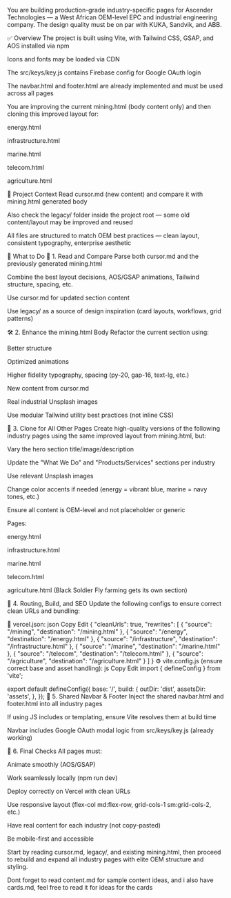You are building production-grade industry-specific pages for Ascender Technologies — a West African OEM-level EPC and industrial engineering company. The design quality must be on par with KUKA, Sandvik, and ABB.

✅ Overview
The project is built using Vite, with Tailwind CSS, GSAP, and AOS installed via npm

Icons and fonts may be loaded via CDN

The src/keys/key.js contains Firebase config for Google OAuth login

The navbar.html and footer.html are already implemented and must be used across all pages

You are improving the current mining.html (body content only) and then cloning this improved layout for:

energy.html

infrastructure.html

marine.html

telecom.html

agriculture.html

📂 Project Context
Read cursor.md (new content) and compare it with mining.html generated body

Also check the legacy/ folder inside the project root — some old content/layout may be improved and reused

All files are structured to match OEM best practices — clean layout, consistent typography, enterprise aesthetic

🧩 What to Do
🔁 1. Read and Compare
Parse both cursor.md and the previously generated mining.html

Combine the best layout decisions, AOS/GSAP animations, Tailwind structure, spacing, etc.

Use cursor.md for updated section content

Use legacy/ as a source of design inspiration (card layouts, workflows, grid patterns)

🛠️ 2. Enhance the mining.html Body
Refactor the current <body> section using:

Better structure

Optimized animations

Higher fidelity typography, spacing (py-20, gap-16, text-lg, etc.)

New content from cursor.md

Real industrial Unsplash images

Use modular Tailwind utility best practices (not inline CSS)

📄 3. Clone for All Other Pages
Create high-quality versions of the following industry pages using the same improved layout from mining.html, but:

Vary the hero section title/image/description

Update the "What We Do" and "Products/Services" sections per industry

Use relevant Unsplash images

Change color accents if needed (energy = vibrant blue, marine = navy tones, etc.)

Ensure all content is OEM-level and not placeholder or generic

Pages:

energy.html

infrastructure.html

marine.html

telecom.html

agriculture.html (Black Soldier Fly farming gets its own section)

🔧 4. Routing, Build, and SEO
Update the following configs to ensure correct clean URLs and bundling:

🧾 vercel.json:
json
Copy
Edit
{
  "cleanUrls": true,
  "rewrites": [
    { "source": "/mining", "destination": "/mining.html" },
    { "source": "/energy", "destination": "/energy.html" },
    { "source": "/infrastructure", "destination": "/infrastructure.html" },
    { "source": "/marine", "destination": "/marine.html" },
    { "source": "/telecom", "destination": "/telecom.html" },
    { "source": "/agriculture", "destination": "/agriculture.html" }
  ]
}
⚙️ vite.config.js (ensure correct base and asset handling):
js
Copy
Edit
import { defineConfig } from 'vite';

export default defineConfig({
  base: '/',
  build: {
    outDir: 'dist',
    assetsDir: 'assets',
  },
});
🔁 5. Shared Navbar & Footer
Inject the shared navbar.html and footer.html into all industry pages

If using JS includes or templating, ensure Vite resolves them at build time

Navbar includes Google OAuth modal logic from src/keys/key.js (already working)

📲 6. Final Checks
All pages must:

Animate smoothly (AOS/GSAP)

Work seamlessly locally (npm run dev)

Deploy correctly on Vercel with clean URLs

Use responsive layout (flex-col md:flex-row, grid-cols-1 sm:grid-cols-2, etc.)

Have real content for each industry (not copy-pasted)

Be mobile-first and accessible

Start by reading cursor.md, legacy/, and existing mining.html, then proceed to rebuild and expand all industry pages with elite OEM structure and styling.

Dont forget to read content.md for sample content ideas, and i also have cards.md, feel free to read it for ideas for the cards